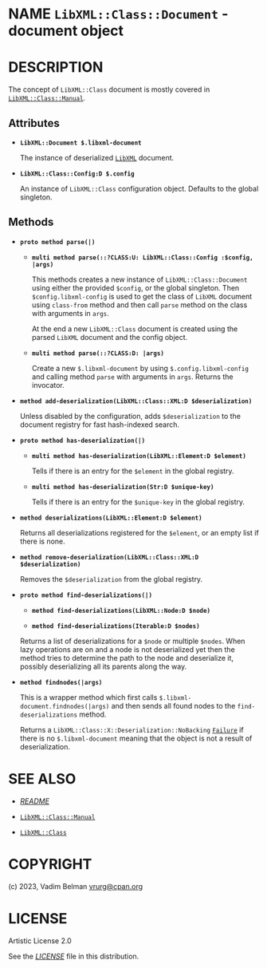 NAME `LibXML::Class::Document` - document object
================================================

DESCRIPTION
===========

The concept of `LibXML::Class` document is mostly covered in [`LibXML::Class::Manual`](Manual.md).

Attributes
----------

  * **`LibXML::Document $.libxml-document`**

    The instance of deserialized [`LibXML`](https://modules.raku.org/dist/LibXML) document.

  * **`LibXML::Class::Config:D $.config`**

    An instance of `LibXML::Class` configuration object. Defaults to the global singleton.

Methods
-------

  * **`proto method parse(|)`**

      * **`multi method parse(::?CLASS:U: LibXML::Class::Config :$config, |args)`**

        This methods creates a new instance of `LibXML::Class::Document` using either the provided `$config`, or the global singleton. Then `$config.libxml-config` is used to get the class of `LibXML` document using `class-from` method and then call `parse` method on the class with arguments in `args`.

        At the end a new `LibXML::Class` document is created using the parsed `LibXML` document and the config object.

      * **`multi method parse(::?CLASS:D: |args)`**

        Create a new `$.libxml-document` by using `$.config.libxml-config` and calling method `parse` with arguments in `args`. Returns the invocator.

  * **`method add-deserialization(LibXML::Class::XML:D $deserialization)`**

    Unless disabled by the configuration, adds `$deserialization` to the document registry for fast hash-indexed search.

  * **`proto method has-deserialization(|)`**

      * **`multi method has-deserialization(LibXML::Element:D $element)`**

        Tells if there is an entry for the `$element` in the global registry.

      * **`multi method has-deserialization(Str:D $unique-key)`**

        Tells if there is an entry for the `$unique-key` in the global registry.

  * **`method deserializations(LibXML::Element:D $element)`**

    Returns all deserializations registered for the `$element`, or an empty list if there is none.

  * **`method remove-deserialization(LibXML::Class::XML:D $deserialization)`**

    Removes the `$deserialization` from the global registry.

  * **`proto method find-deserializations(|)`**

      * **`method find-deserializations(LibXML::Node:D $node)`**

      * **`method find-deserializations(Iterable:D $nodes)`**

    Returns a list of deserializations for a `$node` or multiple `$nodes`. When lazy operations are on and a node is not deserialized yet then the method tries to determine the path to the node and deserialize it, possibly deserializing all its parents along the way.

  * **`method findnodes(|args)`**

    This is a wrapper method which first calls `$.libxml-document.findnodes(|args)` and then sends all found nodes to the `find-deserializations` method.

    Returns a `LibXML::Class::X::Deserialization::NoBacking` [`Failure`](https://docs.raku.org/type/Failure) if there is no `$.libxml-document` meaning that the object is not a result of deserialization.

SEE ALSO
========

  * [*README*](../../../../README)

  * [`LibXML::Class::Manual`](Class/Manual.md)

  * [`LibXML::Class`](../Class.md)

COPYRIGHT
=========

(c) 2023, Vadim Belman <vrurg@cpan.org>

LICENSE
=======

Artistic License 2.0

See the [*LICENSE*](../../../../LICENSE) file in this distribution.

